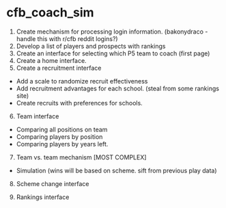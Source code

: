 # cfb_coach_sim


1. Create mechanism for processing login information. (bakonydraco - handle this with r/cfb reddit logins?)
2. Develop a list of players and prospects with rankings
3. Create an interface for selecting which P5 team to coach (first page)
4. Create a home interface.
5. Create a recruitment interface
  - Add a scale to randomize recruit effectiveness
  - Add recruitment advantages for each school. (steal from some rankings site)
  - Create recruits with preferences for schools.
  
6. Team interface
  - Comparing all positions on team
  - Comparing players by position
  - Comparing players by years left.
  
7. Team vs. team mechanism [MOST COMPLEX]
  - Simulation (wins will be based on scheme. sift from previous play data) 
  
8. Scheme change interface

9. Rankings interface

